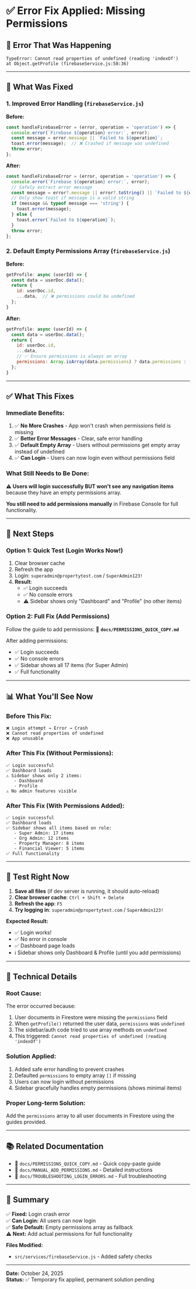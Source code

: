 # ✅ Error Fix Applied: Missing Permissions

## 🐛 **Error That Was Happening**

```
TypeError: Cannot read properties of undefined (reading 'indexOf')
at Object.getProfile (firebaseService.js:58:36)
```

---

## 🔧 **What Was Fixed**

### **1. Improved Error Handling** (`firebaseService.js`)

**Before:**
```javascript
const handleFirebaseError = (error, operation = 'operation') => {
  console.error(`Firebase ${operation} error:`, error);
  const message = error.message || `Failed to ${operation}`;
  toast.error(message);  // ❌ Crashed if message was undefined
  throw error;
};
```

**After:**
```javascript
const handleFirebaseError = (error, operation = 'operation') => {
  console.error(`Firebase ${operation} error:`, error);
  // Safely extract error message
  const message = error?.message || error?.toString() || `Failed to ${operation}`;
  // Only show toast if message is a valid string
  if (message && typeof message === 'string') {
    toast.error(message);
  } else {
    toast.error(`Failed to ${operation}`);
  }
  throw error;
};
```

### **2. Default Empty Permissions Array** (`firebaseService.js`)

**Before:**
```javascript
getProfile: async (userId) => {
  const data = userDoc.data();
  return {
    id: userDoc.id,
    ...data,  // ❌ permissions could be undefined
  };
}
```

**After:**
```javascript
getProfile: async (userId) => {
  const data = userDoc.data();
  return {
    id: userDoc.id,
    ...data,
    // ✅ Ensure permissions is always an array
    permissions: Array.isArray(data.permissions) ? data.permissions : [],
  };
}
```

---

## ✅ **What This Fixes**

### **Immediate Benefits:**

1. ✅ **No More Crashes** - App won't crash when permissions field is missing
2. ✅ **Better Error Messages** - Clear, safe error handling
3. ✅ **Default Empty Array** - Users without permissions get empty array instead of undefined
4. ✅ **Can Login** - Users can now login even without permissions field

### **What Still Needs to Be Done:**

⚠️ **Users will login successfully BUT won't see any navigation items** because they have an empty permissions array.

**You still need to add permissions manually** in Firebase Console for full functionality.

---

## 🎯 **Next Steps**

### **Option 1: Quick Test (Login Works Now!)**

1. Clear browser cache
2. Refresh the app
3. Login: `superadmin@propertytest.com` / `SuperAdmin123!`
4. **Result**: 
   - ✅ Login succeeds
   - ✅ No console errors
   - ⚠️ Sidebar shows only "Dashboard" and "Profile" (no other items)

### **Option 2: Full Fix (Add Permissions)**

Follow the guide to add permissions:
📄 **`docs/PERMISSIONS_QUICK_COPY.md`**

After adding permissions:
- ✅ Login succeeds
- ✅ No console errors
- ✅ Sidebar shows all 17 items (for Super Admin)
- ✅ Full functionality

---

## 📊 **What You'll See Now**

### **Before This Fix:**
```
❌ Login attempt → Error → Crash
❌ Cannot read properties of undefined
❌ App unusable
```

### **After This Fix (Without Permissions):**
```
✅ Login successful
✅ Dashboard loads
⚠️ Sidebar shows only 2 items:
   - Dashboard
   - Profile
⚠️ No admin features visible
```

### **After This Fix (With Permissions Added):**
```
✅ Login successful
✅ Dashboard loads
✅ Sidebar shows all items based on role:
   - Super Admin: 17 items
   - Org Admin: 12 items
   - Property Manager: 8 items
   - Financial Viewer: 5 items
✅ Full functionality
```

---

## 🧪 **Test Right Now**

1. **Save all files** (if dev server is running, it should auto-reload)
2. **Clear browser cache**: `Ctrl + Shift + Delete`
3. **Refresh the app**: `F5`
4. **Try logging in**: `superadmin@propertytest.com` / `SuperAdmin123!`

**Expected Result:**
- ✅ Login works!
- ✅ No error in console
- ✅ Dashboard page loads
- ℹ️ Sidebar shows only Dashboard & Profile (until you add permissions)

---

## 📝 **Technical Details**

### **Root Cause:**
The error occurred because:
1. User documents in Firestore were missing the `permissions` field
2. When `getProfile()` returned the user data, `permissions` was `undefined`
3. The sidebar/auth code tried to use array methods on `undefined`
4. This triggered: `Cannot read properties of undefined (reading 'indexOf')`

### **Solution Applied:**
1. Added safe error handling to prevent crashes
2. Defaulted `permissions` to empty array `[]` if missing
3. Users can now login without permissions
4. Sidebar gracefully handles empty permissions (shows minimal items)

### **Proper Long-term Solution:**
Add the `permissions` array to all user documents in Firestore using the guides provided.

---

## 📚 **Related Documentation**

- 📄 `docs/PERMISSIONS_QUICK_COPY.md` - Quick copy-paste guide
- 📄 `docs/MANUAL_ADD_PERMISSIONS.md` - Detailed instructions
- 📄 `docs/TROUBLESHOOTING_LOGIN_ERRORS.md` - Full troubleshooting

---

## 🎉 **Summary**

✅ **Fixed:** Login crash error  
✅ **Can Login:** All users can now login  
✅ **Safe Default:** Empty permissions array as fallback  
⚠️ **Next:** Add actual permissions for full functionality

**Files Modified:**
- `src/services/firebaseService.js` - Added safety checks

---

**Date:** October 24, 2025  
**Status:** ✅ Temporary fix applied, permanent solution pending





